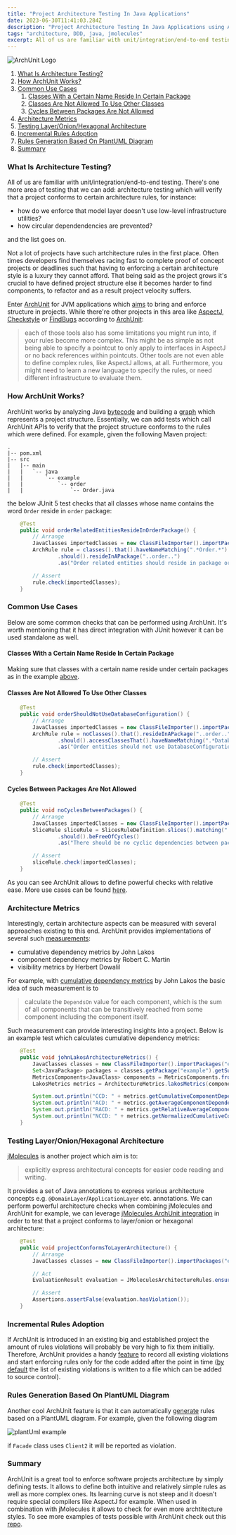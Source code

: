 ```yaml
---
title: "Project Architecture Testing In Java Applications"
date: 2023-06-30T11:41:03.284Z
description: "Project Architecture Testing In Java Applications using ArchUnit and JMolecules"
tags: "architecture, DDD, java, jmolecules"
excerpt: All of us are familiar with unit/integration/end-to-end testing. There's one more area of testing...
---
```


![ArchUnit Logo](./archunit_logo.png)

1. [What Is Architecture Testing?](#what-is-architecture-testing)
2. [How ArchUnit Works?](#how-archunit-works)
3. [Common Use Cases](#common-use-cases)
    1. [Classes With a Certain Name Reside In Certain Package](#classes-with-a-certain-name-reside-in-certain-package)
    2. [Classes Are Not Allowed To Use Other Classes](#classes-are-not-allowed-to-use-other-classes)
    3. [Cycles Between Packages Are Not Allowed](#cycles-between-packaged-are-not-allowed)
4. [Architecture Metrics](#architecture-metrics)
5. [Testing Layer/Onion/Hexagonal Architecture](#testing-layer-onion-hexagonal-architecture)
6. [Incremental Rules Adoption](#incremental-rules-adoption)
7. [Rules Generation Based On PlantUML Diagram](#rules-generation-based-on-plantuml-diagram)
8. [Summary](#summary)

### <a name="what-is-architecture-testing"></a>What Is Architecture Testing?
All of us are familiar with unit/integration/end-to-end testing. There's one more area of testing that we can add: architecture testing which will verify that a project conforms to certain architecture rules, for instance:
- how do we enforce that model layer doesn't use low-level infrastructure utilities?
- how circular dependendencies are prevented?

and the list goes on.

Not a lot of projects have such artchitecture rules in the first place. Often times developers find themselves racing fast to complete proof of concept projects or deadlines such that having to enforcing a certain architecture style is a luxury they cannot afford. That being said as the project grows it's crucial to have defined project structure else it becomes harder to find components, to refactor and as a result project velocity suffers.

Enter [ArchUnit](https://www.archunit.org/) for JVM applications which [aims](https://www.archunit.org/motivation) to bring and enforce structure in projects. While there're other projects in this area like [AspectJ](https://www.eclipse.org/aspectj/), [Checkstyle](https://checkstyle.sourceforge.io/) or [FindBugs](https://findbugs.sourceforge.net/) according to [ArchUnit](https://www.archunit.org/motivation):
> each of those tools also has some limitations you might run into, if your rules become more complex. This might be as simple as not being able to specify a pointcut to only apply to interfaces in AspectJ or no back references within pointcuts. Other tools are not even able to define complex rules, like AspectJ allows, at all. Furthermore, you might need to learn a new language to specify the rules, or need different infrastructure to evaluate them.

### <a name="how-archunit-works"></a>How ArchUnit Works?
ArchUnit works by analyzing Java [bytecode](https://www.archunit.org/userguide/html/000_Index.html#_introduction) and building a [graph](https://www.archunit.org/userguide/html/000_Index.html#_domain) which represents a project structure. Essentially, we can add tests which call ArchUnit APIs to verify that the project structure conforms to the rules which were defined. For example, given the following Maven project:
```
.
|-- pom.xml
|-- src
|   |-- main
|   |   `-- java
|   |       `-- example
|   |           `-- order
|   |               `-- Order.java
```
the below JUnit 5 test checks that all classes whose name contains the word `Order` reside in `order` <a name="name-example"></a>package:
```java
    @Test
    public void orderRelatedEntitiesResideInOrderPackage() {
        // Arrange
        JavaClasses importedClasses = new ClassFileImporter().importPackages("example");
        ArchRule rule = classes().that().haveNameMatching(".*Order.*")
                .should().resideInAPackage("..order..")
                .as("Order related entities should reside in package order");

        // Assert
        rule.check(importedClasses);
    }
```

### <a name="common-use-cases"></a>Common Use Cases
Below are some common checks that can be performed using ArchUnit. It's worth mentioning that it has direct integration with JUnit however it can be used standalone as well.

#### <a name="classes-with-a-certain-name-reside-in-certain-package"></a>Classes With a Certain Name Reside In Certain Package
Making sure that classes with a certain name reside under certain packages as in the example [above](#name-example).

#### <a name="classes-are-not-allowed-to-use-other-classes"></a>Classes Are Not Allowed To Use Other Classes
```java
    @Test
    public void orderShouldNotUseDatabaseConfiguration() {
        // Arrange
        JavaClasses importedClasses = new ClassFileImporter().importPackages("example");
        ArchRule rule = noClasses().that().resideInAPackage("..order..")
                .should().accessClassesThat().haveNameMatching(".*DatabaseConfiguration.*")
                .as("Order entities should not use DatabaseConfiguration directly");

        // Assert
        rule.check(importedClasses);
    }
```

#### <a name="cycles-between-packaged-are-not-allowed"></a>Cycles Between Packages Are Not Allowed
```java
    @Test
    public void noCyclesBetweenPackages() {
        // Arrange
        JavaClasses importedClasses = new ClassFileImporter().importPackages("example");
        SliceRule sliceRule = SlicesRuleDefinition.slices().matching("..example.(*)..")
                .should().beFreeOfCycles()
                .as("There should be no cyclic dependencies between packages");

        // Assert
        sliceRule.check(importedClasses);
    }
```
As you can see ArchUnit allows to define powerful checks with relative ease. More use cases can be found [here](https://www.archunit.org/userguide/html/000_Index.html#_what_to_check).

### <a name="architecture-metrics"></a>Architecture Metrics
Interestingly, certain architecture aspects can be measured with several approaches existing to this end. ArchUnit provides implementations of several such [measurements](https://www.archunit.org/userguide/html/000_Index.html#_software_architecture_metrics):
- cumulative dependency metrics by John Lakos
- component dependency metrics by Robert C. Martin
- visibility metrics by Herbert Dowalil

For example, with [cumulative dependency metrics](https://www.archunit.org/userguide/html/000_Index.html#_cumulative_dependency_metrics_by_john_lakos) by John Lakos the basic idea of such measurement is to
> calculate the `DependsOn` value for each component, which is the sum of all components that can be transitively reached from some component including the component itself.

Such measurement can provide interesting insights into a project. Below is an example test which calculates cumulative dependency metrics:
```java
    @Test
    public void johnLakosArchitectureMetrics() {
        JavaClasses classes = new ClassFileImporter().importPackages("example");
        Set<JavaPackage> packages = classes.getPackage("example").getSubpackages();
        MetricsComponents<JavaClass> components = MetricsComponents.fromPackages(packages);
        LakosMetrics metrics = ArchitectureMetrics.lakosMetrics(components);

        System.out.println("CCD: " + metrics.getCumulativeComponentDependency());
        System.out.println("ACD: " + metrics.getAverageComponentDependency());
        System.out.println("RACD: " + metrics.getRelativeAverageComponentDependency());
        System.out.println("NCCD: " + metrics.getNormalizedCumulativeComponentDependency());
    }
```
### <a name="testing-layer-onion-hexagonal-architecture"></a>Testing Layer/Onion/Hexagonal Architecture
[jMolecules](https://github.com/xmolecules/jmolecules#ideas-behind-jmolecules) is another project which aim is to:
> explicitly express architectural concepts for easier code reading and writing.

It provides a set of Java annotations to express various architecture concepts e.g. `@DomainLayer`/`ApplicationLayer` etc. annotations. We can perform powerful architecture checks when combining jMolecules and ArchUnit for example, we can leverage [jMolecules ArchUnit integration](https://github.com/xmolecules/jmolecules-integrations/tree/main/jmolecules-archunit) in order to test that a project conforms to layer/onion or hexagonal architecture:
```java
    @Test
    public void projectConformsToLayerArchitecture() {
        // Arrange
        JavaClasses classes = new ClassFileImporter().importPackages("example");

        // Act
        EvaluationResult evaluation = JMoleculesArchitectureRules.ensureLayeringStrict().evaluate(classes);

        // Assert
        Assertions.assertFalse(evaluation.hasViolation());
    }
```

### <a name="incremental-rules-adoption"></a>Incremental Rules Adoption
If ArchUnit is introduced in an existing big and established project the amount of rules violations will probably be very high to fix them initially. Therefore, ArchUnit provides a handy [feature](https://www.archunit.org/userguide/html/000_Index.html#_freezing_arch_rules) to record all existing violations and start enforcing rules only for the code added after the point in time ([by default](https://www.archunit.org/userguide/html/000_Index.html#_configuration) the list of existing violations is written to a file which can be added to source control).

### <a name="rules-generation-based-on-plantuml-diagram"></a>Rules Generation Based On PlantUML Diagram
Another cool ArchUnit feature is that it can automatically [generate](https://www.archunit.org/userguide/html/000_Index.html#_plantuml_component_diagrams_as_rules) rules based on a PlantUML diagram. For example, given the following diagram

![plantUml example](./plantuml.png)

if `Facade` class uses `Client2` it will be reported as violation.

### <a name="summary"></a>Summary
ArchUnit is a great tool to enforce software projects architecture by simply defining tests. It allows to define both intuitive and relatively simple rules as well as more complex ones. Its learning curve is not steep and it doesn't require special compilers like AspectJ for example. When used in combination with jMolecules it allows to check for even more archtitecture styles. To see more examples of tests possible with ArchUnit check out this [repo](https://github.com/TNG/ArchUnit-Examples/tree/main/example-junit5/src/test/java/com/tngtech/archunit/exampletest/junit5).


